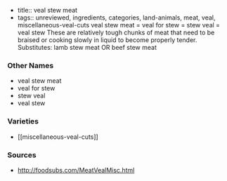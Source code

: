 - title:: veal stew meat
- tags:: unreviewed, ingredients, categories, land-animals, meat, veal, miscellaneous-veal-cuts
veal stew meat = veal for stew = stew veal = veal stew These are relatively tough chunks of meat that need to be braised or cooking slowly in liquid to become properly tender. Substitutes: lamb stew meat OR beef stew meat

### Other Names

* veal stew meat
* veal for stew
* stew veal
* veal stew

### Varieties

* [[miscellaneous-veal-cuts]]

### Sources
* http://foodsubs.com/MeatVealMisc.html
